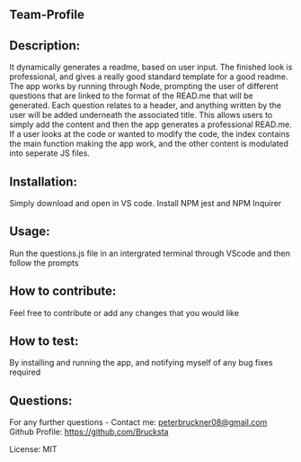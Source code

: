 ## Team-Profile


## Description:
It dynamically generates a readme, based on user input. The finished look is professional, and gives a really good standard template for a good readme. The app works by running through Node, prompting the user of different questions that are linked to the format of the READ.me that will be generated. Each question relates to a header, and anything written by the user will be added underneath the associated title. This allows users to simply add the content and then the app generates a professional READ.me. If a user looks at the code or wanted to modify the code, the index contains the main function making the app work, and the other content is modulated into seperate JS files.

## Installation:
Simply download and open in VS code.
Install NPM jest and NPM Inquirer

## Usage:
Run the questions.js file in an intergrated terminal through VScode and then follow the prompts

## How to contribute:
Feel free to contribute or add any changes that you would like

## How to test:
By installing and running the app, and notifying myself of any bug fixes required

## Questions:
For any further questions - Contact me: peterbruckner08@gmail.com Github Profile: https://github.com/Brucksta

License: MIT
